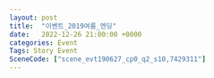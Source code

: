 ```yaml
---
layout: post
title:  "이벤트_2019여름_엔딩"
date:   2022-12-26 21:00:00 +0000
categories: Event
Tags: Story Event
SceneCode: ["scene_evt190627_cp0_q2_s10,7429311"]
---
```


